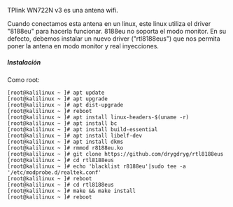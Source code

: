 TPlink WN722N v3 es una antena wifi.

Cuando conectamos esta antena en un linux, este linux utiliza el driver "8188eu" para hacerla funcionar. 8188eu no soporta el modo monitor.
En su defecto, debemos instalar un nuevo driver ("rtl8188eus") que nos permita poner la antena en modo monitor y real inyecciones.

##### Instalación

Como root:
````
[root@kalilinux ~ ]# apt update
[root@kalilinux ~ ]# apt upgrade
[root@kalilinux ~ ]# apt dist-upgrade
[root@kalilinux ~ ]# reboot
[root@kalilinux ~ ]# apt install linux-headers-$(uname -r)
[root@kalilinux ~ ]# apt install bc
[root@kalilinux ~ ]# apt install build-essential
[root@kalilinux ~ ]# apt install libelf-dev
[root@kalilinux ~ ]# apt install dkms
[root@kalilinux ~ ]# rmmod r8188eu.ko
[root@kalilinux ~ ]# git clone https://github.com/drygdryg/rtl8188eus
[root@kalilinux ~ ]# cd rtl8188eus
[root@kalilinux ~ ]# echo 'blacklist r8188eu'|sudo tee -a '/etc/modprobe.d/realtek.conf'
[root@kalilinux ~ ]# reboot
[root@kalilinux ~ ]# cd rtl8188eus
[root@kalilinux ~ ]# make && make install
[root@kalilinux ~ ]# reboot
````
